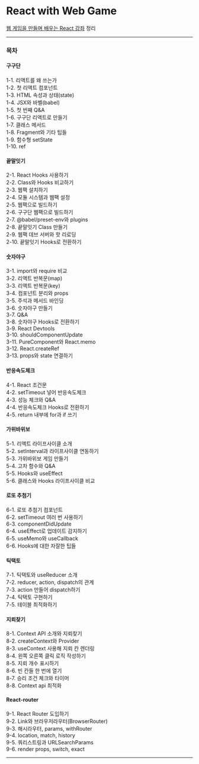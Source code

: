 # React with Web Game
[웹 게임을 만들며 배우는 React 강좌](https://www.youtube.com/playlist?list=PLcqDmjxt30RtqbStQqk-eYMK8N-1SYIFn) 정리

---

### 목차
#### 구구단
1-1. 리액트를 왜 쓰는가<br>
1-2. 첫 리액트 컴포넌트<br>
1-3. HTML 속성과 상태(state)<br>
1-4. JSX와 바벨(babel)<br>
1-5. 첫 번째 Q&A<br>
1-6. 구구단 리액트로 만들기<br>
1-7. 클래스 메서드<br>
1-8. Fragment와 기타 팁들<br>
1-9. 함수형 setState<br>
1-10. ref
#### 끝말잇기
2-1. React Hooks 사용하기<br>
2-2. Class와 Hooks 비교하기<br>
2-3. 웹팩 설치하기<br>
2-4. 모듈 시스템과 웹팩 설정<br>
2-5. 웹팩으로 빌드하기<br>
2-6. 구구단 웹팩으로 빌드하기<br>
2-7. @babel/preset-env와 plugins<br>
2-8. 끝말잇기 Class 만들기<br>
2-9. 웹팩 데브 서버와 핫 리로딩<br>
2-10. 끝말잇기 Hooks로 전환하기
#### 숫자야구
3-1. import와 require 비교<br>
3-2. 리액트 반복문(map)<br>
3-3. 리액트 반복문(key)<br>
3-4. 컴포넌트 분리와 props<br>
3-5. 주석과 메서드 바인딩<br>
3-6. 숫자야구 만들기<br>
3-7. Q&A<br>
3-8. 숫자야구 Hooks로 전환하기<br>
3-9. React Devtools<br>
3-10. shouldComponentUpdate<br>
3-11. PureComponent와 React.memo<br>
3-12. React.createRef<br>
3-13. props와 state 연결하기
#### 반응속도체크
4-1. React 조건문<br>
4-2. setTimeout 넣어 반응속도체크<br>
4-3. 성능 체크와 Q&amp;A<br>
4-4. 반응속도체크 Hooks로 전환하기<br>
4-5. return 내부에 for과 if 쓰기
#### 가위바위보
5-1. 리액트 라이프사이클 소개<br>
5-2. setInterval과 라이프사이클 연동하기<br>
5-3. 가위바위보 게임 만들기<br>
5-4. 고차 함수와 Q&amp;A<br>
5-5. Hooks와 useEffect<br>
5-6. 클래스와 Hooks 라이프사이클 비교
#### 로또 추첨기
6-1. 로또 추첨기 컴포넌트<br>
6-2. setTimeout 여러 번 사용하기<br>
6-3. componentDidUpdate<br>
6-4. useEffect로 업데이트 감지하기<br>
6-5. useMemo와 useCallback<br>
6-6. Hooks에 대한 자잘한 팁들
#### 틱택토
7-1. 틱택토와 useReducer 소개<br>
7-2. reducer, action, dispatch의 관계<br>
7-3. action 만들어 dispatch하기<br>
7-4. 틱택토 구현하기<br>
7-5. 테이블 최적화하기
#### 지뢰찾기
8-1. Context API 소개와 지뢰찾기<br>
8-2. createContext와 Provider<br>
8-3. useContext 사용해 지뢰 칸 렌더링<br>
8-4. 왼쪽 오른쪽 클릭 로직 작성하기<br>
8-5. 지뢰 개수 표시하기<br>
8-6. 빈 칸들 한 번에 열기<br>
8-7. 승리 조건 체크와 타이머<br>
8-8. Context api 최적화
#### React-router
9-1. React Router 도입하기<br>
9-2. Link와 브라우저라우터(BrowserRouter)<br>
9-3. 해시라우터, params, withRouter<br>
9-4. location, match, history<br>
9-5. 쿼리스트링과 URLSearchParams<br>
9-6. render props, switch, exact

---

